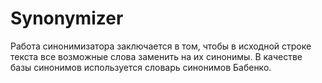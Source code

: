 # Synonymizer
Работа синонимизатора заключается в том, чтобы в исходной строке текста все возможные слова заменить на их синонимы. В качестве базы синонимов используется словарь синонимов Бабенко.

